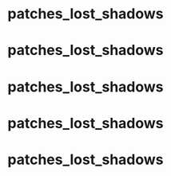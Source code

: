# patches_lost_shadows
# patches_lost_shadows
# patches_lost_shadows
# patches_lost_shadows
# patches_lost_shadows

